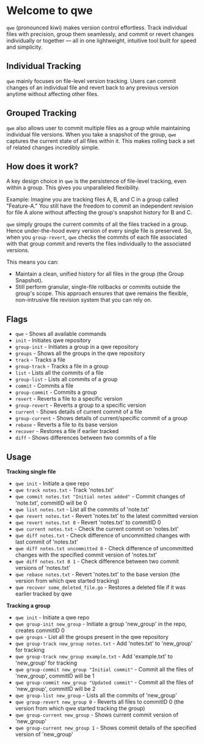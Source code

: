# Welcome to qwe

`qwe` (pronounced kiwi) makes version control effortless. Track individual files with precision, group them seamlessly, and commit or revert changes individually or together — all in one lightweight, intuitive tool built for speed and simplicity.

## Individual Tracking

`qwe` mainly focuses on file-level version tracking. Users can commit changes of an individual file and revert back to any previous version anytime without affecting other files.

## Grouped Tracking

`qwe` also allows user to commit multiple files as a group while maintaining individual file versions. When you take a snapshot of the group, `qwe` captures the current state of all files within it. This makes rolling back a set of related changes incredibly simple.

## How does it work?

A key design choice in `qwe` is the persistence of file-level tracking, even within a group. This gives you unparalleled flexibility.

Example: Imagine you are tracking files A, B, and C in a group called "Feature-A." You still have the freedom to commit an independent revision for file A alone without affecting the group's snapshot history for B and C.

`qwe` simply groups the current commits of all the files tracked in a group. Hence under-the-hood every version of every single file is preserved. So, when you `group-revert`, `qwe` checks the commits of each file associated with that group commit and reverts the files individually to the associated versions.

This means you can:

- Maintain a clean, unified history for all files in the group (the Group Snapshot).
- Still perform granular, single-file rollbacks or commits outside the group's scope.
This approach ensures that qwe remains the flexible, non-intrusive file revision system that you can rely on.

## Flags

- `qwe` - Shows all available commands
- `init` - Initiates qwe repository
- `group-init` - Initiates a group in a qwe repository
- `groups` - Shows all the groups in the qwe repository
- `track` - Tracks a file
- `group-track` - Tracks a file in a group
- `list` - Lists all the commits of a file
- `group-list` - Lists all commits of a group
- `commit` - Commits a file
- `group-commit` - Commits a group
- `revert` - Reverts a file to a specific version
- `group-revert` - Reverts a group to a specific version
- `current` - Shows details of current commit of a file
- `group-current` - Shows details of current/specific commit of a group
- `rebase` - Reverts a file to its base version
- `recover` - Restores a file if earlier tracked
- `diff` - Shows differences between two commits of a file

## Usage

**Tracking single file**

* `qwe init` - Initiate a qwe repo
* `qwe track notes.txt` - Track 'notes.txt'
* `qwe commit notes.txt "Initial notes added"` - Commit changes of 'note.txt', commitID will be 0
* `qwe list notes.txt` - List all the commits of 'note.txt'
* `qwe revert notes.txt` - Revert 'notes.txt' to the latest committed version
* `qwe revert notes.txt 0` - Revert 'notes.txt' to commitID 0
* `qwe current notes.txt` - Check the current commit on 'notes.txt'
* `qwe diff notes.txt` - Check difference of uncommitted changes with last commit of 'notes.txt'
* `qwe diff notes.txt uncommitted 0` - Check difference of uncommitted changes with the specified commit version of 'notes.txt'
* `qwe diff notes.txt 0 1` - Check difference between two commit versions of 'notes.txt'
* `qwe rebase notes.txt` - Revert 'notes.txt' to the base version (the version from which qwe started tracking)
* `qwe recover some_deleted_file.go` - Restores a deleted file if it was earlier tracked by qwe

**Tracking a group**

* `qwe init` - Initiate a qwe repo
* `qwe group-init new_group` - Initiate a group 'new_group' in the repo, creates commitID 0
* `qwe groups` - List all the groups present in the qwe repository
* `qwe group-track new_group notes.txt` - Add 'notes.txt' to 'new_group' for tracking
* `qwe group-track new_group example.txt` - Add 'example.txt' to 'new_group' for tracking
* `qwe group-commit new_group "Initial commit"` - Commit all the files of 'new_group', commitID will be 1
* `qwe group-commit new_group "Updated commit"` - Commit all the files of 'new_group', commitID will be 2
* `qwe group-list new_group` - Lists all the commits of 'new_group'
* `qwe group-revert new_group 0` - Reverts all files to commitID 0 (the version from which qwe started tracking the group)
* `qwe group-current new_group` - Shows current commit version of 'new_group'
* `qwe group-current new_group 1` - Shows commit details of the specified version of 'new_group'

